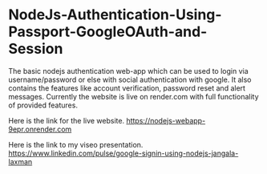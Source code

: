# NodeJs-Authentication-Using-Passport-GoogleOAuth-and-Session

The basic nodejs authentication web-app which can be used to login via username/password or else with social authentication with google. It also contains the features like account verification, password reset and alert messages. Currently the website is live on render.com with full functionality of provided features.

Here is the link for the live website.
https://nodejs-webapp-9epr.onrender.com

Here is the link to my viseo presentation.
https://www.linkedin.com/pulse/google-signin-using-nodejs-jangala-laxman
